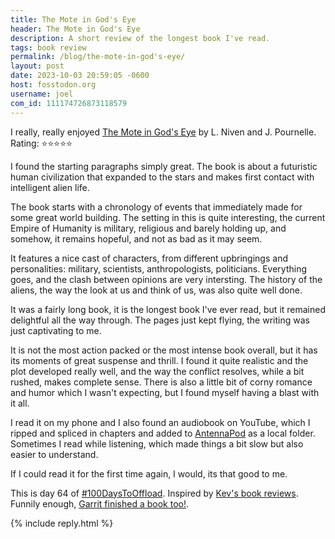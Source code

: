 ```yaml
---
title: The Mote in God's Eye
header: The Mote in God's Eye
description: A short review of the longest book I've read.
tags: book review
permalink: /blog/the-mote-in-god's-eye/
layout: post
date: 2023-10-03 20:59:05 -0600
host: fosstodon.org
username: joel
com_id: 111174726873118579
---
```


I really, really enjoyed [The Mote in God's Eye](https://en.wikipedia.org/wiki/The_Mote_in_God%27s_Eye) by L. Niven and J. Pournelle. Rating: ⭐⭐⭐⭐⭐

I found the starting paragraphs simply great. The book is about a futuristic human civilization that expanded to the stars and makes first contact with intelligent alien life.

The book starts with a chronology of events that immediately made for some great world building. The setting in this is quite interesting, the current Empire of Humanity is military, religious and barely holding up, and somehow, it remains hopeful, and not as bad as it may seem.

It features a nice cast of characters, from different upbringings and personalities: military, scientists, anthropologists, politicians. Everything goes, and the clash between opinions are very intersting. The history of the aliens, the way the look at us and think of us, was also quite well done.

It was a fairly long book, it is the longest book I've ever read, but it remained delightful all the way through. The pages just kept flying, the writing was just captivating to me.

It is not the most action packed or the most intense book overall, but it has its moments of great suspense and thrill. I found it quite realistic and the plot developed really well, and the way the conflict resolves, while a bit rushed, makes complete sense. There is also a little bit of corny romance and humor which I wasn't expecting, but I found myself having a blast with it all.

I read it on my phone and I also found an audiobook on YouTube, which I ripped and spliced in chapters and added to [AntennaPod](https://antennapod.org) as a local folder. Sometimes I read while listening, which made things a bit slow but also easier to understand.

If I could read it for the first time again, I would, its that good to me.

This is day 64 of [#100DaysToOffload](https://100daystooffload.com). Inspired by [Kev's book reviews](https://kevquirk.com/tag:Books). Funnily enough, [Garrit finished a book too!](https://garrit.xyz/posts/2023-10-03-project-hail-mary).

{% include reply.html %}
